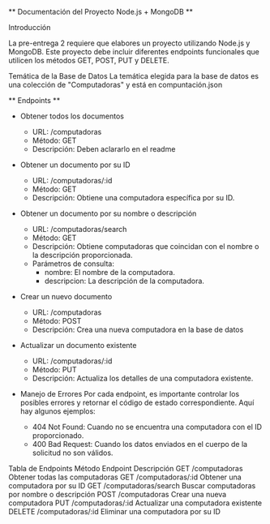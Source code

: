 ** Documentación del Proyecto Node.js + MongoDB **

Introducción

La pre-entrega 2 requiere que elabores un proyecto utilizando Node.js y MongoDB. Este proyecto debe incluir diferentes endpoints funcionales que utilicen los métodos GET, POST, PUT y DELETE. 

Temática de la Base de Datos
La temática elegida para la base de datos es una colección de "Computadoras" y está en compuntación.json

** Endpoints **

- Obtener todos los documentos
    - URL: /computadoras
    - Método: GET
    - Descripción: Deben aclararlo en el readme

- Obtener un documento por su ID
    - URL: /computadoras/:id
    - Método: GET
    - Descripción: Obtiene una computadora específica por su ID.

- Obtener un documento por su nombre o descripción
    - URL: /computadoras/search
    - Método: GET
    - Descripción: Obtiene computadoras que coincidan con el nombre o la descripción proporcionada.
    - Parámetros de consulta:
        - nombre: El nombre de la computadora.
        - descripcion: La descripción de la computadora.

- Crear un nuevo documento
    - URL: /computadoras
    - Método: POST
    - Descripción: Crea una nueva computadora en la base de datos

- Actualizar un documento existente
    - URL: /computadoras/:id
    - Método: PUT
    - Descripción: Actualiza los detalles de una computadora existente.

- Manejo de Errores
Por cada endpoint, es importante controlar los posibles errores y retornar el código de estado correspondiente. Aquí hay algunos ejemplos:

    - 404 Not Found: Cuando no se encuentra una computadora con el ID proporcionado.
    - 400 Bad Request: Cuando los datos enviados en el cuerpo de la solicitud no son válidos.

Tabla de Endpoints
Método	Endpoint	Descripción
GET	/computadoras	Obtener todas las computadoras
GET	/computadoras/:id	Obtener una computadora por su ID
GET	/computadoras/search	Buscar computadoras por nombre o descripción
POST	/computadoras	Crear una nueva computadora
PUT	/computadoras/:id	Actualizar una computadora existente
DELETE	/computadoras/:id	Eliminar una computadora por su ID
